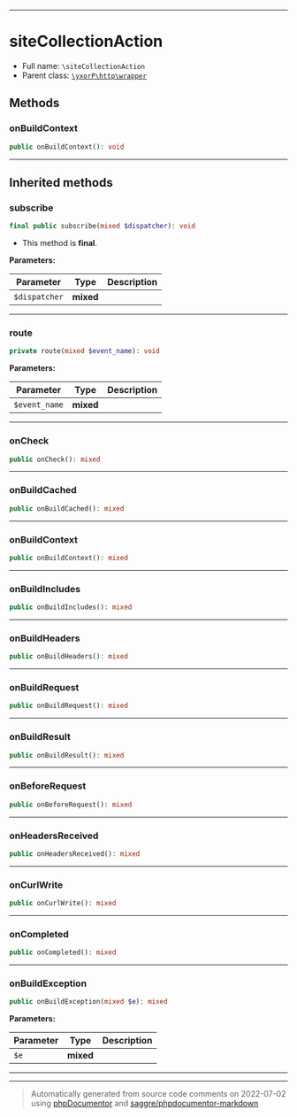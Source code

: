 ***

# siteCollectionAction





* Full name: `\siteCollectionAction`
* Parent class: [`\yxorP\http\wrapper`](./yxorP/http/wrapper.md)




## Methods


### onBuildContext



```php
public onBuildContext(): void
```











***


## Inherited methods


### subscribe



```php
final public subscribe(mixed $dispatcher): void
```





* This method is **final**.


**Parameters:**

| Parameter | Type | Description |
|-----------|------|-------------|
| `$dispatcher` | **mixed** |  |




***

### route



```php
private route(mixed $event_name): void
```








**Parameters:**

| Parameter | Type | Description |
|-----------|------|-------------|
| `$event_name` | **mixed** |  |




***

### onCheck



```php
public onCheck(): mixed
```











***

### onBuildCached



```php
public onBuildCached(): mixed
```











***

### onBuildContext



```php
public onBuildContext(): mixed
```











***

### onBuildIncludes



```php
public onBuildIncludes(): mixed
```











***

### onBuildHeaders



```php
public onBuildHeaders(): mixed
```











***

### onBuildRequest



```php
public onBuildRequest(): mixed
```











***

### onBuildResult



```php
public onBuildResult(): mixed
```











***

### onBeforeRequest



```php
public onBeforeRequest(): mixed
```











***

### onHeadersReceived



```php
public onHeadersReceived(): mixed
```











***

### onCurlWrite



```php
public onCurlWrite(): mixed
```











***

### onCompleted



```php
public onCompleted(): mixed
```











***

### onBuildException



```php
public onBuildException(mixed $e): mixed
```








**Parameters:**

| Parameter | Type | Description |
|-----------|------|-------------|
| `$e` | **mixed** |  |




***


***
> Automatically generated from source code comments on 2022-07-02 using [phpDocumentor](http://www.phpdoc.org/) and [saggre/phpdocumentor-markdown](https://github.com/Saggre/phpDocumentor-markdown)

